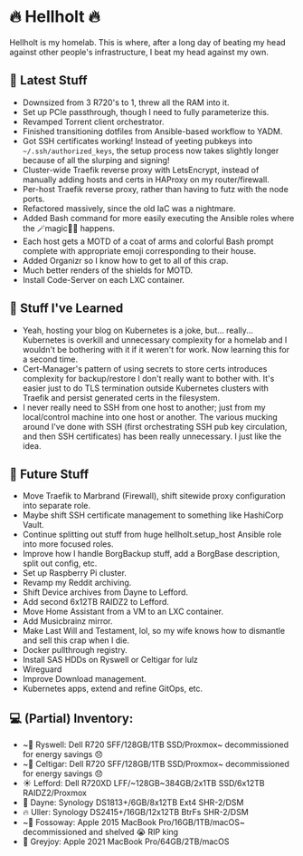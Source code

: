 # 🔥 Hellholt 🔥

Hellholt is my homelab.  This is where, after a long day of beating my head against other people's infrastructure, I beat my head against my own.

## 🤩 Latest Stuff
- Downsized from 3 R720's to 1, threw all the RAM into it.
- Set up PCIe passthrough, though I need to fully parameterize this.
- Revamped Torrent client orchestrator.
- Finished transitioning dotfiles from Ansible-based workflow to YADM.
- Got SSH certificates working!  Instead of yeeting pubkeys into `~/.ssh/authorized_keys`, the setup process now takes slightly longer because of all the slurping and signing!
- Cluster-wide Traefik reverse proxy with LetsEncrypt, instead of manually adding hosts and certs in HAProxy on my router/firewall.
- Per-host Traefik reverse proxy, rather than having to futz with the node ports.
- Refactored massively, since the old IaC was a nightmare.
- Added Bash command for more easily executing the Ansible roles where the 🪄magic🧙‍♂️ happens.
- Each host gets a MOTD of a coat of arms and colorful Bash prompt complete with appropriate emoji corresponding to their house.
- Added Organizr so I know how to get to all of this crap.
- Much better renders of the shields for MOTD.
- Install Code-Server on each LXC container.

## 👴 Stuff I've Learned
- Yeah, hosting your blog on Kubernetes is a joke, but... really... Kubernetes is overkill and unnecessary complexity for a homelab and I wouldn't be bothering with it if it weren't for work.  Now learning this for a second time.
- Cert-Manager's pattern of using secrets to store certs introduces complexity for backup/restore I don't really want to bother with.  It's easier just to do TLS termination outside Kubernetes clusters with Traefik and persist generated certs in the filesystem.
- I never really need to SSH from one host to another; just from my local/control machine into one host or another.  The various mucking around I've done with SSH (first orchestrating SSH pub key circulation, and then SSH certificates) has been really unnecessary.  I just like the idea.

## 🔮 Future Stuff
- Move Traefik to Marbrand (Firewall), shift sitewide proxy configuration into separate role.
- Maybe shift SSH certificate management to something like HashiCorp Vault.
- Continue splitting out stuff from huge hellholt.setup_host Ansible role into more focused roles.
- Improve how I handle BorgBackup stuff, add a BorgBase description, split out config, etc.
- Set up Raspberry Pi cluster.
- Revamp my Reddit archiving.
- Shift Device archives from Dayne to Lefford.
- Add second 6x12TB RAIDZ2 to Lefford.
- Move Home Assistant from a VM to an LXC container.
- Add Musicbrainz mirror.
- Make Last Will and Testament, lol, so my wife knows how to dismantle and sell this crap when I die.
- Docker pullthrough registry.
- Install SAS HDDs on Ryswell or Celtigar for lulz
- Wireguard
- Improve Download management.
- Kubernetes apps, extend and refine GitOps, etc.

## 💻 (Partial) Inventory:
- ~🐴 Ryswell: Dell R720 SFF/128GB/1TB SSD/Proxmox~ decommissioned for energy savings 😞
- ~🦀 Celtigar: Dell R720 SFF/128GB/1TB SSD/Proxmox~ decommissioned for energy savings 😞
- ☀️ Lefford: Dell R720XD LFF/~128GB~384GB/2x1TB SSD/6x12TB RAIDZ2/Proxmox
- 💫 Dayne: Synology DS1813+/6GB/8x12TB Ext4 SHR-2/DSM
- 🔥 Uller: Synology DS2415+/16GB/12x12TB BtrFs SHR-2/DSM
- ~🍎 Fossoway: Apple 2015 MacBook Pro/16GB/1TB/macOS~ decommissioned and shelved 😭 RIP king
- 🦑 Greyjoy: Apple 2021 MacBook Pro/64GB/2TB/macOS

<!--

**Here are some ideas to get you started:**

🙋‍♀️ A short introduction - what is your organization all about?
🌈 Contribution guidelines - how can the community get involved?
👩‍💻 Useful resources - where can the community find your docs? Is there anything else the community should know?
🍿 Fun facts - what does your team eat for breakfast?
🧙 Remember, you can do mighty things with the power of [Markdown](https://guides.github.com/features/mastering-markdown/)
-->
